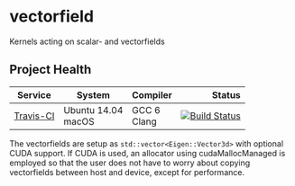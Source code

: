 # vectorfield
Kernels acting on scalar- and vectorfields

## Project Health

| Service | System | Compiler | Status |
| ------- | ------ | -------- | -----: |
|  [Travis-CI](https://travis-ci.org/GPMueller/vectorfield) | Ubuntu 14.04 <br/> macOS | GCC 6 <br/> Clang | [![Build Status](https://travis-ci.org/GPMueller/vectorfield.svg?branch=master)](https://travis-ci.org/GPMueller/vectorfield) |

The vectorfields are setup as `std::vector<Eigen::Vector3d>` with optional CUDA support.
If CUDA is used, an allocator using cudaMallocManaged is employed so that the user
does not have to worry about copying vectorfields between host and device, except for
performance.
